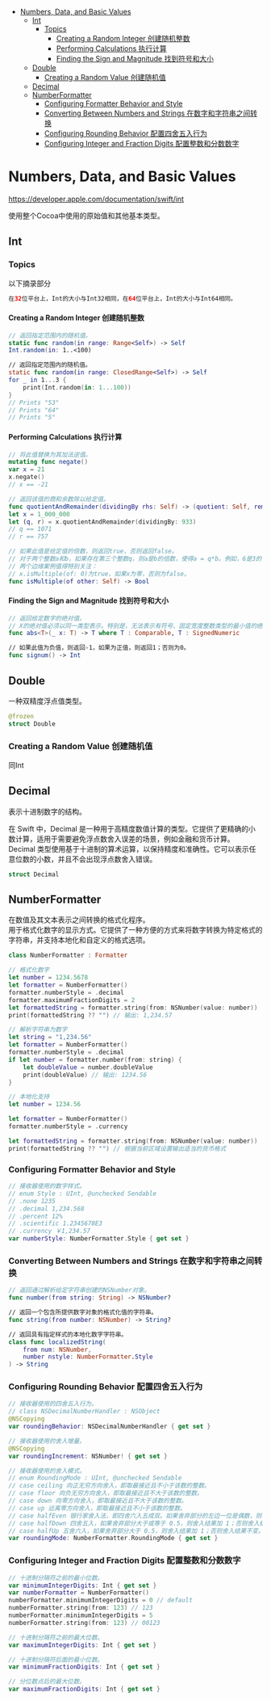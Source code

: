 <!-- TOC -->

- [Numbers, Data, and Basic Values](#numbers-data-and-basic-values)
    - [Int](#int)
        - [Topics](#topics)
            - [Creating a Random Integer 创建随机整数](#creating-a-random-integer-%E5%88%9B%E5%BB%BA%E9%9A%8F%E6%9C%BA%E6%95%B4%E6%95%B0)
            - [Performing Calculations 执行计算](#performing-calculations-%E6%89%A7%E8%A1%8C%E8%AE%A1%E7%AE%97)
            - [Finding the Sign and Magnitude 找到符号和大小](#finding-the-sign-and-magnitude-%E6%89%BE%E5%88%B0%E7%AC%A6%E5%8F%B7%E5%92%8C%E5%A4%A7%E5%B0%8F)
    - [Double](#double)
        - [Creating a Random Value 创建随机值](#creating-a-random-value-%E5%88%9B%E5%BB%BA%E9%9A%8F%E6%9C%BA%E5%80%BC)
    - [Decimal](#decimal)
    - [NumberFormatter](#numberformatter)
        - [Configuring Formatter Behavior and Style](#configuring-formatter-behavior-and-style)
        - [Converting Between Numbers and Strings 在数字和字符串之间转换](#converting-between-numbers-and-strings-%E5%9C%A8%E6%95%B0%E5%AD%97%E5%92%8C%E5%AD%97%E7%AC%A6%E4%B8%B2%E4%B9%8B%E9%97%B4%E8%BD%AC%E6%8D%A2)
        - [Configuring Rounding Behavior 配置四舍五入行为](#configuring-rounding-behavior-%E9%85%8D%E7%BD%AE%E5%9B%9B%E8%88%8D%E4%BA%94%E5%85%A5%E8%A1%8C%E4%B8%BA)
        - [Configuring Integer and Fraction Digits 配置整数和分数数字](#configuring-integer-and-fraction-digits-%E9%85%8D%E7%BD%AE%E6%95%B4%E6%95%B0%E5%92%8C%E5%88%86%E6%95%B0%E6%95%B0%E5%AD%97)

<!-- /TOC -->

# Numbers, Data, and Basic Values

<https://developer.apple.com/documentation/swift/int>

使用整个Cocoa中使用的原始值和其他基本类型。

## Int

### Topics

以下摘录部分

```swift
在32位平台上，Int的大小与Int32相同，在64位平台上，Int的大小与Int64相同。
```

#### Creating a Random Integer 创建随机整数

```swift
// 返回指定范围内的随机值。
static func random(in range: Range<Self>) -> Self
Int.random(in: 1..<100)

// 返回指定范围内的随机值。
static func random(in range: ClosedRange<Self>) -> Self
for _ in 1...3 {
    print(Int.random(in: 1...100))
}
// Prints "53"
// Prints "64"
// Prints "5"
```

#### Performing Calculations 执行计算

```swift
// 将此值替换为其加法逆值。
mutating func negate()
var x = 21
x.negate()
// x == -21

// 返回该值的商和余数除以给定值。
func quotientAndRemainder(dividingBy rhs: Self) -> (quotient: Self, remainder: Self)
let x = 1_000_000
let (q, r) = x.quotientAndRemainder(dividingBy: 933)
// q == 1071
// r == 757

// 如果此值是给定值的倍数，则返回true，否则返回false。
// 对于两个整数a和b，如果存在第三个整数q，则a是b的倍数，使得a = q*b。例如，6是3的倍数，因为6 = 2*3。零是所有事物的倍数，因为对于任何整数x，0 = 0*x。
// 两个边缘案例值得特别关注：
// x.isMultiple(of: 0)为true，如果x为零，否则为false。
func isMultiple(of other: Self) -> Bool
```

#### Finding the Sign and Magnitude 找到符号和大小

```swift
// 返回给定数字的绝对值。
// X的绝对值必须以同一类型表示。特别是，无法表示有符号、固定宽度整数类型的最小值的绝对值。
func abs<T>(_ x: T) -> T where T : Comparable, T : SignedNumeric

// 如果此值为负值，则返回-1，如果为正值，则返回1；否则为0。
func signum() -> Int
```

## Double

一种双精度浮点值类型。

```swift
@frozen
struct Double
```

### Creating a Random Value 创建随机值

同Int

## Decimal

表示十进制数字的结构。

在 Swift 中，Decimal 是一种用于高精度数值计算的类型。它提供了更精确的小数计算，适用于需要避免浮点数舍入误差的场景，例如金融和货币计算。  
Decimal 类型使用基于十进制的算术运算，以保持精度和准确性。它可以表示任意位数的小数，并且不会出现浮点数舍入错误。

```swift
struct Decimal
```

## NumberFormatter

在数值及其文本表示之间转换的格式化程序。  
用于格式化数字的显示方式。它提供了一种方便的方式来将数字转换为特定格式的字符串，并支持本地化和自定义的格式选项。

```swift
class NumberFormatter : Formatter
```

```swift
// 格式化数字
let number = 1234.5678
let formatter = NumberFormatter()
formatter.numberStyle = .decimal
formatter.maximumFractionDigits = 2
let formattedString = formatter.string(from: NSNumber(value: number))
print(formattedString ?? "") // 输出: 1,234.57
```

```swift
// 解析字符串为数字
let string = "1,234.56"
let formatter = NumberFormatter()
formatter.numberStyle = .decimal
if let number = formatter.number(from: string) {
    let doubleValue = number.doubleValue
    print(doubleValue) // 输出: 1234.56
}
```

```swift
// 本地化支持
let number = 1234.56

let formatter = NumberFormatter()
formatter.numberStyle = .currency

let formattedString = formatter.string(from: NSNumber(value: number))
print(formattedString ?? "") // 根据当前区域设置输出适当的货币格式
```

### Configuring Formatter Behavior and Style

```swift
// 接收器使用的数字样式。
// enum Style : UInt, @unchecked Sendable
// .none 1235
// .decimal 1,234.568
// .percent 12%
// .scientific 1.2345678E3
// .currency ￥1,234.57
var numberStyle: NumberFormatter.Style { get set }
```

### Converting Between Numbers and Strings 在数字和字符串之间转换

```swift
// 返回通过解析给定字符串创建的NSNumber对象。
func number(from string: String) -> NSNumber?

// 返回一个包含所提供数字对象的格式化值的字符串。
func string(from number: NSNumber) -> String?

// 返回具有指定样式的本地化数字字符串。
class func localizedString(
    from num: NSNumber,
    number nstyle: NumberFormatter.Style
) -> String
```

### Configuring Rounding Behavior 配置四舍五入行为

```swift
// 接收器使用的四舍五入行为。
// class NSDecimalNumberHandler : NSObject
@NSCopying
var roundingBehavior: NSDecimalNumberHandler { get set }

// 接收器使用的舍入增量。
@NSCopying
var roundingIncrement: NSNumber! { get set }

// 接收器使用的舍入模式。
// enum RoundingMode : UInt, @unchecked Sendable
// case ceiling 向正无穷方向舍入，即取最接近且不小于该数的整数。
// case floor 向负无穷方向舍入，即取最接近且不大于该数的整数。
// case down 向零方向舍入，即取最接近且不大于该数的整数。
// case up 远离零方向舍入，即取最接近且不小于该数的整数。
// case halfEven 银行家舍入法，即四舍六入五成双。如果舍弃部分的左边一位是偶数，则舍入结果不变；如果舍弃部分的左边一位是奇数，则舍入结果加 1。
// case halfDown 四舍五入，如果舍弃部分大于或等于 0.5，则舍入结果加 1；否则舍入结果不变。
// case halfUp 五舍六入，如果舍弃部分大于 0.5，则舍入结果加 1；否则舍入结果不变。
var roundingMode: NumberFormatter.RoundingMode { get set }
```

### Configuring Integer and Fraction Digits 配置整数和分数数字

```swift
// 十进制分隔符之前的最小位数。
var minimumIntegerDigits: Int { get set }
var numberFormatter = NumberFormatter()
numberFormatter.minimumIntegerDigits = 0 // default
numberFormatter.string(from: 123) // 123
numberFormatter.minimumIntegerDigits = 5
numberFormatter.string(from: 123) // 00123

// 十进制分隔符之前的最大位数。
var maximumIntegerDigits: Int { get set }

// 十进制分隔符后面的最小位数。
var minimumFractionDigits: Int { get set }

// 分位数点后的最大位数。
var maximumFractionDigits: Int { get set }
```

